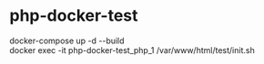 # php-docker-test

docker-compose up -d --build  
docker exec -it php-docker-test_php_1 /var/www/html/test/init.sh  
